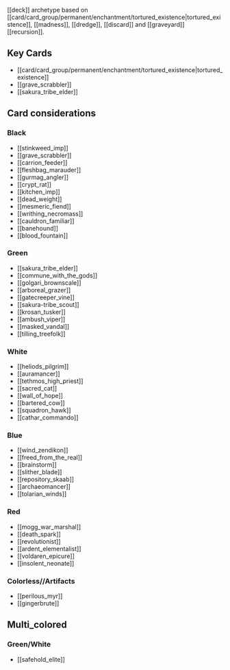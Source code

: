 [[deck]] archetype based on [[card/card_group/permanent/enchantment/tortured_existence|tortured_existence]], [[madness]], [[dredge]], [[discard]] and [[graveyard]] [[recursion]].

## Key Cards
* [[card/card_group/permanent/enchantment/tortured_existence|tortured_existence]]
* [[grave_scrabbler]]
* [[sakura_tribe_elder]]

## Card considerations
### Black
* [[stinkweed_imp]]
* [[grave_scrabbler]]
* [[carrion_feeder]]
* [[fleshbag_marauder]]
* [[gurmag_angler]]
* [[crypt_rat]]
* [[kitchen_imp]]
* [[dead_weight]]
* [[mesmeric_fiend]]
* [[writhing_necromass]]
* [[cauldron_familiar]]
* [[banehound]]
* [[blood_fountain]]

### Green
* [[sakura_tribe_elder]]
* [[commune_with_the_gods]]
* [[golgari_brownscale]]
* [[arboreal_grazer]]
* [[gatecreeper_vine]]
* [[sakura-tribe_scout]]
* [[krosan_tusker]]
* [[ambush_viper]]
* [[masked_vandal]]
* [[tilling_treefolk]]

### White
* [[heliods_pilgrim]]
* [[auramancer]]
* [[tethmos_high_priest]]
* [[sacred_cat]]
* [[wall_of_hope]]
* [[bartered_cow]]
* [[squadron_hawk]]
* [[cathar_commando]]

### Blue
* [[wind_zendikon]]
* [[freed_from_the_real]]
* [[brainstorm]]
* [[slither_blade]]
* [[repository_skaab]]
* [[archaeomancer]]
* [[tolarian_winds]]

### Red
* [[mogg_war_marshal]]
* [[death_spark]]
* [[revolutionist]]
* [[ardent_elementalist]]
* [[voldaren_epicure]]
* [[insolent_neonate]]

### Colorless//Artifacts
* [[perilous_myr]]
* [[gingerbrute]]

## Multi_colored
### Green/White
* [[safehold_elite]]